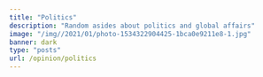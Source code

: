 ```yaml
---
title: "Politics"
description: "Random asides about politics and global affairs"
image: "/img//2021/01/photo-1534322904425-1bca0e9211e8-1.jpg"
banner: dark
type: "posts"
url: /opinion/politics
---
```


